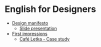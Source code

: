 # English for Designers
- [Design manifesto](01-design-manifesto/index.md)
  - [Slide presentation](01-design-manifesto/slides/1.md)
- [First impressions](02-first-impressions/index.md)
  - [Café Letka - Case study](03-case-studies/index.md)
